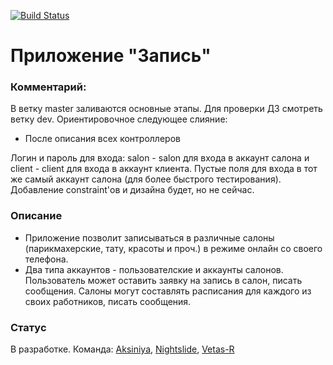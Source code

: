 [![Build Status](https://travis-ci.org/LariumLab/Scheduling.svg?branch=dev)](https://travis-ci.org/LariumLab/Scheduling)
# Приложение "Запись"

### Комментарий:
В ветку master заливаются основные этапы. Для проверки ДЗ смотреть ветку dev.
Ориентировочное следующее слияние:
* После описания всех контроллеров

Логин и пароль для входа: salon - salon для входа в аккаунт салона и client - client для входа в аккаунт клиента. Пустые поля для входа в тот же самый аккаунт салона (для более быстрого тестирования).
Добавление constraint'ов и дизайна будет, но не сейчас.

### Описание
* Приложение позволит записываться в различные салоны (парикмахерские, тату, красоты и проч.) в режиме онлайн со своего телефона.
* Два типа аккаунтов - пользователские и аккаунты салонов. Пользователь может оставить заявку на запись в салон, писать сообщения. Салоны могут составлять расписания для каждого из своих работников, писать сообщения.

### Статус
В разработке.
Команда:  [Aksiniya](https://github.com/Aksiniya), [Nightslide](https://github.com/nightslide), [Vetas-R](https://github.com/Vetas-R)
